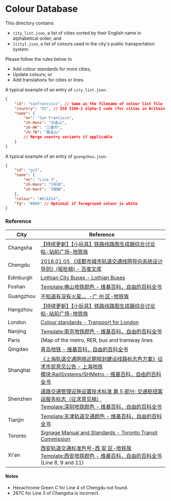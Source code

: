 # Colour Database

This directory contains

-   `city_list.json`, a list of cities sorted by their English name in alphabetical order; and
-   `[city].json`, a list of colours used in the city's public transportation system.

Please follow the rules below to

-   Add colour standards for more cities;
-   Update colours; or
-   Add translations for cities or lines.

A typical example of an entry of `city_list.json`:

```JSON
{
    "id": "sanfrancisco", // Same as the filename of colour list file
    "country": "US", // ISO 3166-1 alpha-2 code (for cities in Britain, append BS 6879 code)
    "name": {
        "en": "San Francisco",
        "zh-Hans": "旧金山",
        "zh-HK": "三藩市",
        "zh-TW": "舊金山"
        // Merge country variants if applicable
    }
}
```

A typical example of an entry of `guangzhou.json`:

```JSON
{
    "id": "gz3",
    "name": {
        "en": "Line 3",
        "zh-Hans": "3号线",
        "zh-Hant": "3號線",
    },
    "colour": "#ECA154",
    "fg": "#000" // Optional if foreground colour is white
}
```

### Reference

| City      | Reference                                                                                                                                                                                                                                                             |
| --------- | --------------------------------------------------------------------------------------------------------------------------------------------------------------------------------------------------------------------------------------------------------------------- |
| Changsha  | [【持续更新】【小玩具】铁路线路图生成器综合讨论帖-站前广场-地铁族](http://www.ditiezu.com/forum.php?mod=redirect&goto=findpost&ptid=659763&pid=11416737)                                                                                                              |
| Chengdu   | [2018.01.05 《成都市城市轨道交通线网导向系统设计导则》(报批稿) - 百度文库](https://wenku.baidu.com/view/a745419d64ce0508763231126edb6f1aff007137.html)                                                                                                                |
| Edinburgh | [Lothian City Buses - Lothian Buses](https://www.lothianbuses.com/our-services/lothian-city-buses/)                                                                                                                                                                   |
| Foshan    | [Template:佛山地铁颜色 - 维基百科，自由的百科全书](https://zh.wikipedia.org/wiki/Template:佛山地铁颜色)                                                                                                                                                               |
| Guangzhou | [不知道有没有火星。。-广 州 区-地铁族](http://www.ditiezu.com/forum.php?mod=viewthread&tid=523725)                                                                                                                                                                    |
| Hangzhou  | [【持续更新】【小玩具】铁路线路图生成器综合讨论帖-站前广场-地铁族](http://www.ditiezu.com/forum.php?mod=redirect&goto=findpost&ptid=659763&pid=11441466)                                                                                                              |
| London    | [Colour standards - Transport for London](http://content.tfl.gov.uk/tfl-colour-standards-issue04.pdf)                                                                                                                                                                 |
| Nanjing   | [Template:南京地铁颜色 - 维基百科，自由的百科全书](https://zh.wikipedia.org/wiki/Template:南京地铁颜色)                                                                                                                                                               |
| Paris     | [Map of the metro, RER, bus and tramway lines                                                                                                                                                                                                                         | RATP](https://www.ratp.fr/en/plans) |
| Qingdao   | [青岛地铁 - 维基百科，自由的百科全书](https://zh.wikipedia.org/wiki/青岛地铁#识别色)                                                                                                                                                                                  |
| Shanghai  | [《上海轨道交通网络近期规划建设线路标志色方案》征求市民意见公告 - 上海地铁](http://www.shmetro.com/node49/201109/con109210.htm) <br> [模块:RailSystems/SHMetro - 维基百科，自由的百科全书](https://zh.wikipedia.org/wiki/模块:RailSystems/SHMetro)                    |
| Shenzhen  | [道路交通管理设施设置技术标准 第 5 部分: 交通枢纽客运服务标志（征求意见稿）](http://www.sz.gov.cn/cn/xxgk/zfxxgj/tzgg/201104/P020110425642051308137.pdf) <br> [Template:深圳地铁颜色 - 维基百科，自由的百科全书](https://zh.wikipedia.org/wiki/Template:深圳地铁颜色) |
| Tianjin   | [Template:天津轨道交通颜色 - 维基百科，自由的百科全书](https://zh.wikipedia.org/wiki/Template:天津轨道交通颜色)                                                                                                                                                       |
| Toronto   | [Signage Manual and Standards - Toronto Transit Commission](https://joeclark.org/design/signage/TTC/2015/TTCWayfindingStandardsManual_201409.pdf)                                                                                                                     |
| Xi'an     | [西安轨道交通标准色号-西 安 区-地铁族](http://www.ditiezu.com/forum.php?mod=viewthread&tid=642532) <br> [Template:西安地铁颜色 - 维基百科，自由的百科全书](https://zh.wikipedia.org/wiki/Template:西安地铁颜色)(Line 8, 9 and 11)                                     |

#### Notes

-   Hexachrome Green C for Line 4 of Chengdu not found.
-   267C for Line 3 of Changsha is incorrect.
